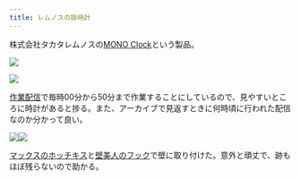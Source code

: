 ```yaml
---
title: レムノスの掛時計
---
```

株式会社タカタレムノスの[MONO Clock](https://www.amazon.co.jp/dp/B004UIT8BK)という製品。

![](https://lh5.googleusercontent.com/D3rFD4Dl1or3Jfhz1WCw5vWT1IciGu1OBkvqifkmFzt8ho6xJRfFBVrHVj1vGUU_rrstQb0eC7nnFA0t1poWyM5ZGBQ8Y6RatYe-NdEurHKDRYS9aPuyRGzLY95fCNYGMvxngvtNFZ8OT3Ldyjrq4A)

![](https://lh6.googleusercontent.com/ZO1B327OviLy6lL6i_l1oHVv33Vh1xcbhfrZYKiMW6VLop68vrF62jwqdHOYEZgt9IIGlPYkH-2xJKDGewhB7gjOeUZCf5PmrxDECGbSfeJ7mi3nwLY3W3yMaFjDViQMAf9K5bmigX7PAsKERB9czA)

[作業配信](https://www.youtube.com/channel/UC5s-KpSDGzxWPWNv94PnJHw)で毎時00分から50分まで作業することにしているので、見やすいところに時計があると捗る。また、アーカイブで見返すときに何時頃に行われた配信なのか分かって良い。

![](https://lh6.googleusercontent.com/noD1-zOLdfdKG-GsUtLkdeu3XARAT_PioVe9XwQLLlo4ZJZqCTlB56yO3ZdU9xJYMx6a2eYGuC0pE88wT3_u2n-CfgWcLN9z21fgbJCjYN1WxAR56l7TKWhgKgHDxLk5XtpaH_-sv-C2VIGkPq9Jww)![](https://lh4.googleusercontent.com/FE6iYxQyFLZUPFMOaSeYndtEIIsMuzK6zr5YZYD3Encv_sV0JMNpBjRErXGZub-qu4vRHymDklZB6GqYVKu7Jq-Won1UCa-hh34nbTPRGINKDftl19XjKd05ZgHif3sjK0YgCF5fFYgOEUZDHMSHCg)

[マックスのホッチキス](https://www.amazon.co.jp/dp/B000O9WRWG)と[壁美人のフック](https://www.amazon.co.jp/dp/B00CU78TDG)で壁に取り付けた。意外と頑丈で、跡もほぼ残らないので助かる。

